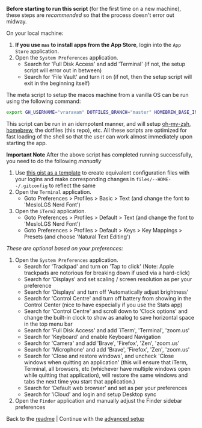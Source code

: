 **Before starting to run this script** (for the first time on a new machine), these steps are *recommended* so that the process doesn't error out midway.

On your local machine:

1. **If you use `mas` to install apps from the App Store**, login into the `App Store` application.
2. Open the `System Preferences` application.
   * Search for 'Full Disk Access' and add 'Terminal' (if not, the setup script will error out in between)
   * Search for 'File Vault' and turn it on (if not, then the setup script will exit in the beginning itself)

The meta script to setup the macos machine from a vanilla OS can be run using the following command:

```zsh
export GH_USERNAME="vraravam" DOTFILES_BRANCH="master" HOMEBREW_BASE_INSTALL="true"; curl --retry 3 --retry-delay 5 --retry-all-errors -fsSL "https://raw.githubusercontent.com/${GH_USERNAME}/dotfiles/refs/heads/${DOTFILES_BRANCH}/scripts/fresh-install-of-osx.sh" | zsh; unset HOMEBREW_BASE_INSTALL
```

This script can be run in an idempotent manner, and will setup [oh-my-zsh](https://ohmyz.sh/), [homebrew](https://brew.sh), the dotfiles (this repo), etc.
All these scripts are optimized for fast loading of the shell so that the user can work almost immediately upon starting the app.

**Important Note** After the above script has completed running successfully, you need to do the following *manually*

1. Use [this gist as a template](https://gist.github.com/vraravam/e9676759db46950e1fd817e49e513394) to create equivalent configuration files with your logins and make corresponding changes in `files/--HOME--/.gitconfig` to reflect the same
2. Open the `Terminal` application.
   * Goto Preferences > Profiles > Basic > Text (and change the font to 'MesloLGS Nerd Font')
3. Open the `iTerm2` application.
   * Goto Preferences > Profiles > Default > Text (and change the font to 'MesloLGS Nerd Font')
   * Goto Preferences > Profiles > Default > Keys > Key Mappings > Presets (and choose 'Natural Text Editing')

*These are optional based on your preferences:*

1. Open the `System Preferences` application.
   * Search for 'Trackpad' and turn on 'Tap to click' (Note: Apple trackpads are notorious for breaking down if used via a hard-click)
   * Search for 'Displays' and set scaling / screen resolution as per your preference
   * Search for 'Displays' and turn off 'Automatically adjust brightness'
   * Search for 'Control Centre' and turn off battery from showing in the Control Center (nice to have especially if you use the Stats app)
   * Search for 'Control Centre' and scroll down to 'Clock options' and change the built-in clock to show as analog to save horizontal space in the top menu bar
   * Search for 'Full Disk Access' and add `iTerm', 'Terminal', 'zoom.us'
   * Search for 'Keyboard' and enable Keyboard Navigation
   * Search for 'Camera' and add 'Brave', 'Firefox', 'Zen', 'zoom.us'
   * Search for 'Microphone' and add 'Brave', 'Firefox', 'Zen', 'zoom.us'
   * Search for 'Close and restore windows', and uncheck 'Close windows when quitting an application' (this will ensure that iTerm, Terminal, all browsers, etc (whichever have multiple windows open while quitting that application), will restore the same windows and tabs the next time you start that application.)
   * Search for 'Default web browser' and set as per your preferences
   * Search for 'iCloud' and login and setup Desktop sync
2. Open the `Finder` application and manually adjust the Finder sidebar preferences

Back to the [readme](README.md#basic-setup) | Continue with the [advanced setup](GettingStarted-Advanced.md)
